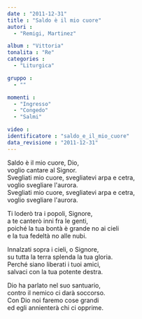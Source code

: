```yaml
---
date : "2011-12-31"
title : "Saldo è il mio cuore"
autori : 
  - "Remigi, Martinez"

album : "Vittoria"
tonalita : "Re"
categories : 
  - "Liturgica"

gruppo : 
  - ""

momenti : 
  - "Ingresso"
  - "Congedo"
  - "Salmi"

video : 
identificatore : "saldo_e_il_mio_cuore"
data_revisione : "2011-12-31"
---
```

  
  
  
  
  
  
  
  
  
  
Saldo è il mio cuore, Dio,     
voglio cantare al Signor.      
Svegliati mio cuore, svegliatevi arpa e cetra,  
voglio svegliare l'aurora.    
Svegliati mio cuore, svegliatevi arpa e cetra,  
voglio svegliare l'aurora.     
  
  
  
Ti loderò tra i popoli, Signore,  
a te canterò inni fra le genti,  
poiché la tua bontà è grande no ai cieli  
e la tua fedeltà no alle nubi.  
  
  
  
  
Innalzati sopra i cieli, o Signore,  
su tutta la terra splenda la tua gloria.  
Perché siano liberati i tuoi amici,  
salvaci con la tua potente destra.  
  
  
  
  
Dio ha parlato nel suo santuario,  
contro il nemico ci darà soccorso.  
Con Dio noi faremo cose grandi  
ed egli annienterà chi ci opprime.  
  
  
  
